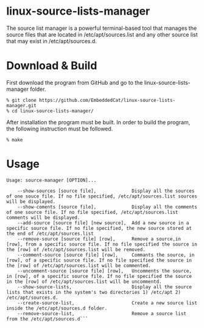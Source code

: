 # linux-source-lists-manager

The source list manager is a powerful terminal-based tool that manages the source files that are located in /etc/apt/sources.list and any other source list that may exist in /etc/apt/sources.d. 


# Download & Build

First download the program from GitHub and go to the linux-source-lists-manager folder.

```
% git clone https://github.com/EmbeddedCat/linux-source-lists-manager.git
% cd linux-source-lists-manager/
```

After installation the program must be built. In order to build the program, the following instruction must be
followed.<br>

```
% make
```

# Usage
```
Usage: source-manager [OPTION]...

	--show-sources [source file],             Display all the sources of one souce file. If no file specified, /etc/apt/sources.list sources will be displayed.
	--show-coments [source file],             Display all the comments of one source file. If no file specified, /etc/apt/sources.list comments will be displayed.
	--add-source [source file] [new source],  Add a new source in a specific source file. If no file specified, the new source stored at the end of /etc/apt/sources.list
	--remove-source [source file] [row],      Remove a source,in [row], from a specific source file. If no file specified the source in the [row] of /etc/apt/sources.list will be removed.
	--comment-source [source file] [row],     Commants the source, in [row], of a specific source file. If no file specified the source in the [row] of /etc/apt/sources.list will be commented.
	--uncomment-source [source file] [row],   Uncomments the source, in [row], of a specific source file. If no file specified the source in the [row] of /etc/apt/sources.list will be uncommentd.
	--show-source-lists,                      Display all the source lists that exists in the system's two directories 1) /etc/apt 2) /etc/apt/sources.d.
	--create-source-list,                     Create a new source list inside the /etc/apt/sources.d folder.
	--remove-source-list,                     Remove a source list from the /etc/apt/sources.d```
